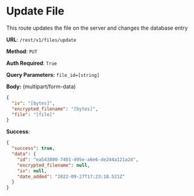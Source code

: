 # Update File

This route updates the file on the server and changes the database entry

**URL**: `/rest/v1/files/update`

**Method**: `PUT`

**Auth Required**: `True`

**Query Parameters:**
`file_id=[string]`

**Body:**
(multipart/form-data)
```json
{
  "iv": "[bytes]",
  "encrypted_filename": "[bytes]",
  "file": "[file]"
}
```

**Success**:
```json
{
  "success": true,
  "data": {
    "id": "ea543800-7401-495e-a6e6-de244a121a2d",
    "encrypted_filename": null,
    "iv": null,
    "date_added": "2022-09-27T17:23:18.521Z"
  }
}
```
